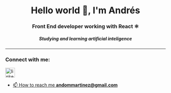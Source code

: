 <h1 align="center">Hello world 👋, I'm Andrés</h1>
<h3 align="center">Front End developer working with React ⚛️</h3>
<h5 align="center">Studying and learning artificial inteligence</h5>

<hr>

<h3 align="left">Connect with me:</h3>
<p align="left">
  <a href="https://www.linkedin.com/in/andommar" target="_blank" rel="noreferrer">
    <img src="https://upload.wikimedia.org/wikipedia/commons/thumb/c/ca/LinkedIn_logo_initials.png/640px-LinkedIn_logo_initials.png" alt="linkedin" width="30" height="30"/
  </a>
</p>

- 📫 How to reach me **andommartinez@gmail.com**
